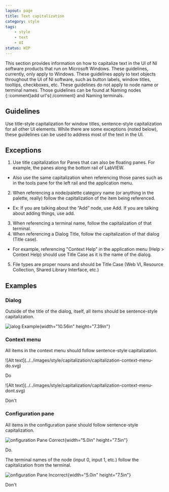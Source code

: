 ```yaml
---
layout: page
title: Text capitalization
category: style
tags:
    - style
    - text
    - UI
status: WIP
---
```

This section provides information on how to capitalize text in the UI of NI software products that run on Microsoft Windows. These guidelines, currently, only apply to Windows. These guidelines apply to text objects throughout the UI of NI software, such as button labels, window titles, tooltips, checkboxes, etc.
These guidelines do not apply to node name or terminal names. Those guidelines can be found at Naming nodes {::comment}add url's{:/comment} and Naming terminals.

## Guidelines

Use title-style capitalization for window titles, sentence-style capitalization for all other UI elements. While there are some exceptions (noted below), these guidelines can be used to address most of the text in the UI.

## Exceptions

1. Use title capitalization for Panes that can also be floating panes. For example, the panes along the bottom rail of LabVIEW.
  * Also use the same capitalization when referencing those panes such as in the tools pane for the left rail and the application menu.
2. When referencing a node/palette category name (or anything in the palette, really) follow the capitalization of the item being referenced.
 * Ex: If you are talking about the “Add” node, use Add. If you are talking about adding things, use add.
3. When referencing a terminal name, follow the capitalization of that terminal.
4. When referencing a Dialog Title, follow the capitalization of that dialog (Title case).
  * For example, referencing "Context Help" in the application menu (Help > Context Help) should use Title Case as it is the name of the dialog.
5.	File types are proper nouns and should be Title Case (Web VI, Resource Collection, Shared Library Interface, etc.)

## Examples

### Dialog
Outside of the title of the dialog, itself, all items should be
sentence-style capitalization.

![ialog Example](media/image1.png){width="10.56in" height="7.39in"}

### Context menu
All items in the context menu should follow sentence-style
capitalization.  

<div class="do" markdown="1">
![Alt text](../../images/style/capitalization/capitalization-context-menu-do.svg)  

Do
</div>
<div class="dont" markdown="1">
![Alt text](../../images/style/capitalization/capitalization-context-menu-dont.svg)  

Don't
</div>


### Configuration pane
All items in the configuration pane should follow sentence-style
capitalization.

![onfiguration Pane Correct](media/image4.png){width="5.0in"
height="7.5in"}

Do.

The terminal names of the node (input 0, input 1, etc.) follow the
capitalization from the terminal.

![onfiguration Pane Incorrect](media/image5.png){width="5.0in"
height="7.5in"}

Don't